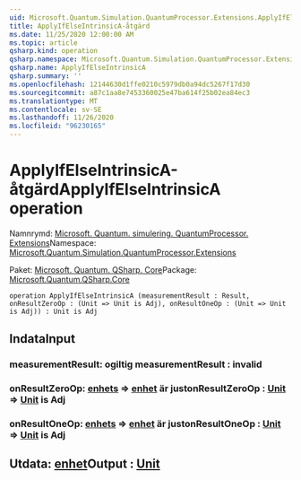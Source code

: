 ```yaml
---
uid: Microsoft.Quantum.Simulation.QuantumProcessor.Extensions.ApplyIfElseIntrinsicA
title: ApplyIfElseIntrinsicA-åtgärd
ms.date: 11/25/2020 12:00:00 AM
ms.topic: article
qsharp.kind: operation
qsharp.namespace: Microsoft.Quantum.Simulation.QuantumProcessor.Extensions
qsharp.name: ApplyIfElseIntrinsicA
qsharp.summary: ''
ms.openlocfilehash: 12144630d1ffe0210c5979db0a94dc5267f17d30
ms.sourcegitcommit: a87c1aa8e7453360025e47ba614f25b02ea84ec3
ms.translationtype: MT
ms.contentlocale: sv-SE
ms.lasthandoff: 11/26/2020
ms.locfileid: "96230165"
---
```

# <a name="applyifelseintrinsica-operation"></a><span data-ttu-id="06c22-102">ApplyIfElseIntrinsicA-åtgärd</span><span class="sxs-lookup"><span data-stu-id="06c22-102">ApplyIfElseIntrinsicA operation</span></span>

<span data-ttu-id="06c22-103">Namnrymd: [Microsoft. Quantum. simulering. QuantumProcessor. Extensions](xref:Microsoft.Quantum.Simulation.QuantumProcessor.Extensions)</span><span class="sxs-lookup"><span data-stu-id="06c22-103">Namespace: [Microsoft.Quantum.Simulation.QuantumProcessor.Extensions](xref:Microsoft.Quantum.Simulation.QuantumProcessor.Extensions)</span></span>

<span data-ttu-id="06c22-104">Paket: [Microsoft. Quantum. QSharp. Core](https://nuget.org/packages/Microsoft.Quantum.QSharp.Core)</span><span class="sxs-lookup"><span data-stu-id="06c22-104">Package: [Microsoft.Quantum.QSharp.Core](https://nuget.org/packages/Microsoft.Quantum.QSharp.Core)</span></span>




```qsharp
operation ApplyIfElseIntrinsicA (measurementResult : Result, onResultZeroOp : (Unit => Unit is Adj), onResultOneOp : (Unit => Unit is Adj)) : Unit is Adj
```


## <a name="input"></a><span data-ttu-id="06c22-105">Indata</span><span class="sxs-lookup"><span data-stu-id="06c22-105">Input</span></span>

### <a name="measurementresult--__invalidresult__"></a><span data-ttu-id="06c22-106">measurementResult: __ogiltig <Result>__</span><span class="sxs-lookup"><span data-stu-id="06c22-106">measurementResult : __invalid<Result>__</span></span>




### <a name="onresultzeroop--unit--unit--is-adj"></a><span data-ttu-id="06c22-107">onResultZeroOp: [enhets](xref:microsoft.quantum.lang-ref.unit) => [enhet](xref:microsoft.quantum.lang-ref.unit)  är just</span><span class="sxs-lookup"><span data-stu-id="06c22-107">onResultZeroOp : [Unit](xref:microsoft.quantum.lang-ref.unit) => [Unit](xref:microsoft.quantum.lang-ref.unit)  is Adj</span></span>




### <a name="onresultoneop--unit--unit--is-adj"></a><span data-ttu-id="06c22-108">onResultOneOp: [enhets](xref:microsoft.quantum.lang-ref.unit) => [enhet](xref:microsoft.quantum.lang-ref.unit)  är just</span><span class="sxs-lookup"><span data-stu-id="06c22-108">onResultOneOp : [Unit](xref:microsoft.quantum.lang-ref.unit) => [Unit](xref:microsoft.quantum.lang-ref.unit)  is Adj</span></span>





## <a name="output--unit"></a><span data-ttu-id="06c22-109">Utdata: [enhet](xref:microsoft.quantum.lang-ref.unit)</span><span class="sxs-lookup"><span data-stu-id="06c22-109">Output : [Unit](xref:microsoft.quantum.lang-ref.unit)</span></span>

